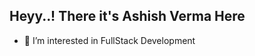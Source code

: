 <!DOCTYPE html>
<html lang="en">

<head>
    <meta charset="UTF-8">
    <meta http-equiv="X-UA-Compatible" content="IE=edge">
    <meta name="viewport" content="width=device-width, initial-scale=1.0">
<!--     <title>Profile</title> -->
</head>

<body>
    <h2>Heyy..! There it's Ashish Verma Here</h2>
    <ul>
        <li>👀 I’m interested in FullStack Development</li>
    </ul>
</body>

</html>
